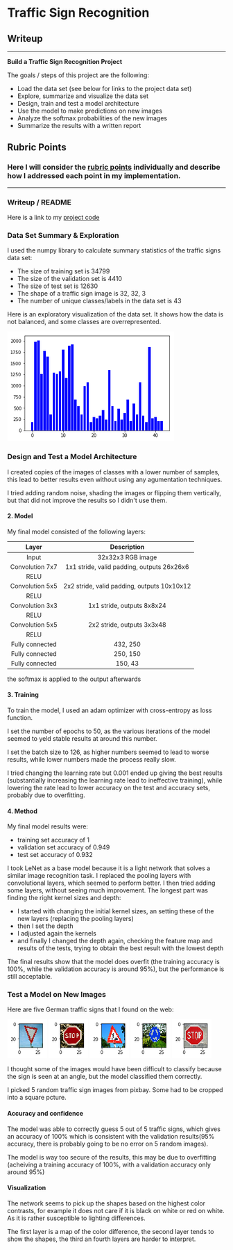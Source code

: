 # **Traffic Sign Recognition** 

## Writeup

---

**Build a Traffic Sign Recognition Project**

The goals / steps of this project are the following:
* Load the data set (see below for links to the project data set)
* Explore, summarize and visualize the data set
* Design, train and test a model architecture
* Use the model to make predictions on new images
* Analyze the softmax probabilities of the new images
* Summarize the results with a written report


[//]: # (Image References)

[image1]: ./images/visualization.png "Visualization"
[image2]: ./examples/grayscale.jpg "Grayscaling"
[image3]: ./examples/random_noise.jpg "Random Noise"
       
[image4]: ./images/extra/resized_right_of.png "Traffic Sign 1"
[image5]: ./images/extra/resized_stop1.png "Traffic Sign 2"
[image6]: ./images/extra/resized_work.png "Traffic Sign 3"
[image7]: ./images/extra/resized_roundabout.png "Traffic Sign 4"
[image8]: ./images/extra/resized_stop2.png "Traffic Sign 5"

## Rubric Points
### Here I will consider the [rubric points](https://review.udacity.com/#!/rubrics/481/view) individually and describe how I addressed each point in my implementation.  


---
### Writeup / README

Here is a link to my [project code](https://github.com/gaber-/CarND-Traffic-Sign-Classifier-Project/blob/master/Traffic_Sign_Classifier.ipynb)

### Data Set Summary & Exploration

I used the numpy library to calculate summary statistics of the traffic
signs data set:

* The size of training set is 34799
* The size of the validation set is 4410
* The size of test set is 12630
* The shape of a traffic sign image is 32, 32, 3
* The number of unique classes/labels in the data set is 43

Here is an exploratory visualization of the data set. It shows how the data is not balanced, and some classes are overrepresented.

![alt text][image1]

### Design and Test a Model Architecture

I created copies of the images of classes with a lower number of samples, this lead to better results even without using any agumentation techniques.

I tried adding random noise, shading the images or flipping them vertically, but that did not improve the results so I didn't use them.

#### 2. Model

My final model consisted of the following layers:

| Layer         		|     Description	        					| 
|:---------------------:|:---------------------------------------------:| 
| Input         		| 32x32x3 RGB image   							| 
| Convolution 7x7     	| 1x1 stride, valid padding, outputs 26x26x6 	|
| RELU					|												|
| Convolution 5x5     	| 2x2 stride, valid padding, outputs 10x10x12 	|
| RELU					|												|
| Convolution 3x3     	| 1x1 stride,  outputs 8x8x24 			    	|
| RELU					|												|
| Convolution 5x5     	| 2x2 stride,  outputs 3x3x48   				|
| RELU					|												|
| Fully connected		| 432, 250   									|
| Fully connected		| 250, 150    									|
| Fully connected		| 150, 43      									|
 
the softmax is applied to the output afterwards


#### 3. Training

To train the model, I used an adam optimizer with cross-entropy as loss function.

I set the number of epochs to 50, as the various iterations of the model seemed to yeld stable results at around this number.

I set the batch size to 126, as higher numbers seemed to lead to worse results, while lower numbers made the process really slow.

I tried changing the learning rate but 0.001 ended up giving the best results (substantially increasing the learning rate lead to ineffective training),
while lowering the rate lead to lower accuracy on the test and accuracy sets, probably due to overfitting.

#### 4. Method

My final model results were:
* training set accuracy of 1
* validation set accuracy of 0.949
* test set accuracy of 0.932

I took LeNet as a base model because it is a light network that solves a similar image recognition task.
I replaced the pooling layers with convolutional layers, which seemed to perform better.
I then tried adding some layers, without seeing much improvement.
The longest part was finding the right kernel sizes and depth:

* I started with changing the initial kernel sizes, an setting these of the new layers (replacing the pooling layers)
* then I set the depth
* I adjusted again the kernels
* and finally I changed the depth again, checking the feature map and results of the tests, trying to obtain the best result with the lowest depth

The final results show that the model does overfit (the training accuracy is 100%, while the validation accuracy is around 95%), but the performance is still acceptable.

### Test a Model on New Images

Here are five German traffic signs that I found on the web:

![alt text][image4] ![alt text][image5] ![alt text][image6] 
![alt text][image7] ![alt text][image8]

I thought some of the images would have been difficult to classify because the sign is seen at an angle, but the model classified them correctly.

I picked 5 random traffic sign images from pixbay. Some had to be cropped into a square pcture.

#### Accuracy and confidence

The model was able to correctly guess 5 out of 5 traffic signs, which gives an accuracy of 100% which is consistent with the validation results(95% accuracy,
there is probably going to be no error on 5 random images).

The model is way too secure of the results, this may be due to overfitting (acheiving a training accuracy of 100%, with a validation accuracy only around 95%)

#### Visualization

The network seems to pick up the shapes based on the highest color contrasts, for example it does not care if it is black on white or red on white.
As it is rather susceptible to lighting differences.

The first layer is a map of the color difference, the second layer tends to show the shapes, the third an fourth layers are harder to interpret.
